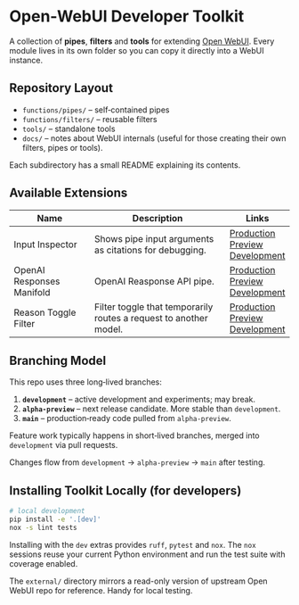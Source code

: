 # Open-WebUI Developer Toolkit

A collection of **pipes**, **filters** and **tools** for extending [Open WebUI](https://github.com/open-webui/open-webui). Every module lives in its own folder so you can copy it directly into a WebUI instance.

## Repository Layout

- `functions/pipes/` – self‑contained pipes
- `functions/filters/` – reusable filters
- `tools/` – standalone tools
- `docs/` – notes about WebUI internals (useful for those creating their own filters, pipes or tools).

Each subdirectory has a small README explaining its contents.

## Available Extensions

| Name | Description | Links |
| --- | --- | --- |
| Input Inspector | Shows pipe input arguments as citations for debugging. | [Production](https://github.com/jrkropp/open-webui-developer-toolkit/tree/main/functions/pipes/input_inspector)<br>[Preview](https://github.com/jrkropp/open-webui-developer-toolkit/tree/alpha-preview/functions/pipes/input_inspector)<br>[Development](https://github.com/jrkropp/open-webui-developer-toolkit/tree/development/functions/pipes/input_inspector) |
| OpenAI Responses Manifold | OpenAI Reasponse API pipe. | [Production](https://github.com/jrkropp/open-webui-developer-toolkit/tree/main/functions/pipes/openai_responses_manifold)<br>[Preview](https://github.com/jrkropp/open-webui-developer-toolkit/tree/alpha-preview/functions/pipes/openai_responses_manifold)<br>[Development](https://github.com/jrkropp/open-webui-developer-toolkit/tree/development/functions/pipes/openai_responses_manifold) |
| Reason Toggle Filter | Filter toggle that temporarily routes a request to another model. | [Production](https://github.com/jrkropp/open-webui-developer-toolkit/tree/main/functions/filters/reason_toggle_filter)<br>[Preview](https://github.com/jrkropp/open-webui-developer-toolkit/tree/alpha-preview/functions/filters/reason_toggle_filter)<br>[Development](https://github.com/jrkropp/open-webui-developer-toolkit/tree/development/functions/filters/reason_toggle_filter) |


## Branching Model

This repo uses three long‑lived branches:

1. **`development`** – active development and experiments; may break.
2. **`alpha-preview`** – next release candidate. More stable than `development`.
3. **`main`** – production‑ready code pulled from `alpha-preview`.

Feature work typically happens in short‑lived branches, merged into `development` via pull requests.

Changes flow from `development` → `alpha-preview` → `main` after testing.

## Installing Toolkit Locally (for developers)
```bash
# local development
pip install -e '.[dev]'
nox -s lint tests
```

Installing with the `dev` extras provides `ruff`, `pytest` and `nox`. The `nox` sessions reuse your current Python environment and run the test suite with coverage enabled.

The `external/` directory mirrors a read-only version of upstream Open WebUI repo for reference. Handy for local testing.
